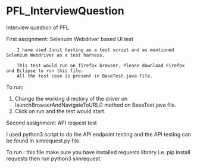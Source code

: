 # PFL_InterviewQuestion
Interview question of PFL




First assignment: Selenuim Webdriver based UI test 

        I have used Junit testing as a test script and as mentioned Selenium Webdriver as a test harness. 
        
        This test would run on firefox browser. Please download Firefox and Eclipse to run this file. 
        All the test case is present in BaseTest.java File. 
        
   To run: 
   
1) Change the working directory of the driver on launchBrowserAndNavigateToURL() method on BaseTest.java file. 
2) Click on run and the test would start. 




Second assignment: API request test 

   I used python3 script to do the API endpoint testing and the API testing can be found in simrequest.py file. 

  To run :
    this file make sure you have installed requests library i.e. pip install requests 
     then run python3 simrequest. 


